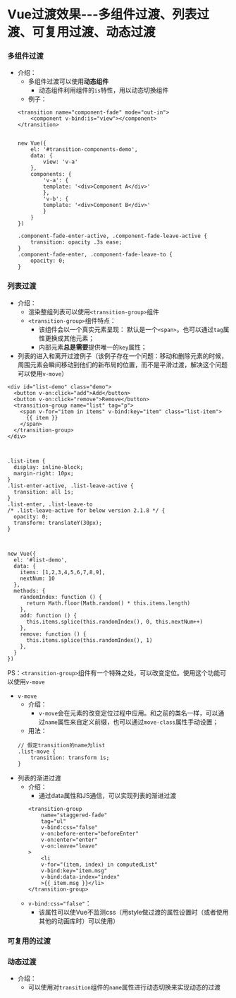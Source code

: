 # Vue过渡效果---多组件过渡、列表过渡、可复用过渡、动态过渡


### 多组件过渡
- 介绍：
    - 多组件过渡可以使用**动态组件**
        - 动态组件利用组件的`is`特性，用以动态切换组件
    - 例子：
    ```
    <transition name="component-fade" mode="out-in">
        <component v-bind:is="view"></component>
    </transition>


    new Vue({
        el: '#transition-components-demo',
        data: {
            view: 'v-a'
        },
        components: {
            'v-a': {
            template: '<div>Component A</div>'
            },
            'v-b': {
            template: '<div>Component B</div>'
            }
        }
    })

    .component-fade-enter-active, .component-fade-leave-active {
        transition: opacity .3s ease;
    }
    .component-fade-enter, .component-fade-leave-to {
        opacity: 0;
    }
    ```

### 列表过渡
- 介绍：
    - 渲染整组列表可以使用`<transition-group>`组件
    - `<transition-group>`组件特点：
        - 该组件会以一个真实元素呈现： 默认是一个`<span>`。也可以通过`tag`属性更换成其他元素；
        - 内部元素**总是需要**提供唯一的`key`属性；
- 列表的进入和离开过渡例子（该例子存在一个问题：移动和删除元素的时候，周围元素会瞬间移动到他们的新布局的位置，而不是平滑过渡，解决这个问题可以使用`v-move`）
```
<div id="list-demo" class="demo">
  <button v-on:click="add">Add</button>
  <button v-on:click="remove">Remove</button>
  <transition-group name="list" tag="p">
    <span v-for="item in items" v-bind:key="item" class="list-item">
      {{ item }}
    </span>
  </transition-group>
</div>



.list-item {
  display: inline-block;
  margin-right: 10px;
}
.list-enter-active, .list-leave-active {
  transition: all 1s;
}
.list-enter, .list-leave-to
/* .list-leave-active for below version 2.1.8 */ {
  opacity: 0;
  transform: translateY(30px);
}



new Vue({
  el: '#list-demo',
  data: {
    items: [1,2,3,4,5,6,7,8,9],
    nextNum: 10
  },
  methods: {
    randomIndex: function () {
      return Math.floor(Math.random() * this.items.length)
    },
    add: function () {
      this.items.splice(this.randomIndex(), 0, this.nextNum++)
    },
    remove: function () {
      this.items.splice(this.randomIndex(), 1)
    },
  }
})
```
PS：`<transition-group>`组件有一个特殊之处，可以改变定位。使用这个功能可以使用`v-move`
- `v-move`
    - 介绍：
        - `v-move`会在元素的改变定位过程中应用。和之前的类名一样，可以通过`name`属性来自定义前缀，也可以通过`move-class`属性手动设置；
    - 用法：
    ```
    // 假定transition的name为list
    .list-move {
        transition: transform 1s;
    }
    ```
- 列表的渐进过渡
    - 介绍：
        - 通过data属性和JS通信，可以实现列表的渐进过渡
        ```
        <transition-group
            name="staggered-fade"
            tag="ul"
            v-bind:css="false"
            v-on:before-enter="beforeEnter"
            v-on:enter="enter"
            v-on:leave="leave"
        >
            <li
            v-for="(item, index) in computedList"
            v-bind:key="item.msg"
            v-bind:data-index="index"
            >{{ item.msg }}</li>
        </transition-group>
        ```
    - `v-bind:css="false"`：
        - 该属性可以使Vue不监测css（用style做过渡的属性设置时（或者使用其他的动画库时）可以使用）


### 可复用的过渡
    
### 动态过渡
- 介绍： 
    - 可以使用对`transition`组件的`name`属性进行动态切换来实现动态的过渡

